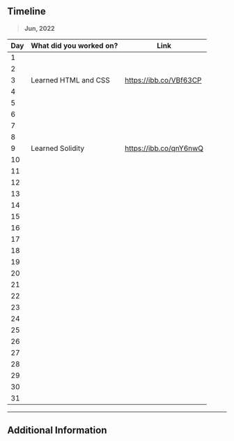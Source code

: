 ## Timeline

> **Jun, 2022**

|Day|What did you worked on?|Link|
|-------|------|--------|
|1|||
|2|||
|3| Learned HTML and CSS | https://ibb.co/VBf63CP |
|4|||
|5|||
|6|||
|7|||
|8|||
|9| Learned Solidity | https://ibb.co/qnY6nwQ |
|10|||
|11|||
|12|||
|13|||
|14|||
|15|||
|16|||
|17|||
|18|||
|19|||
|20|||
|21|||
|22|||
|23|||
|24|||
|25|||
|26|||
|27|||
|28|||
|29|||
|30|||
|31|||



---

## Additional Information
